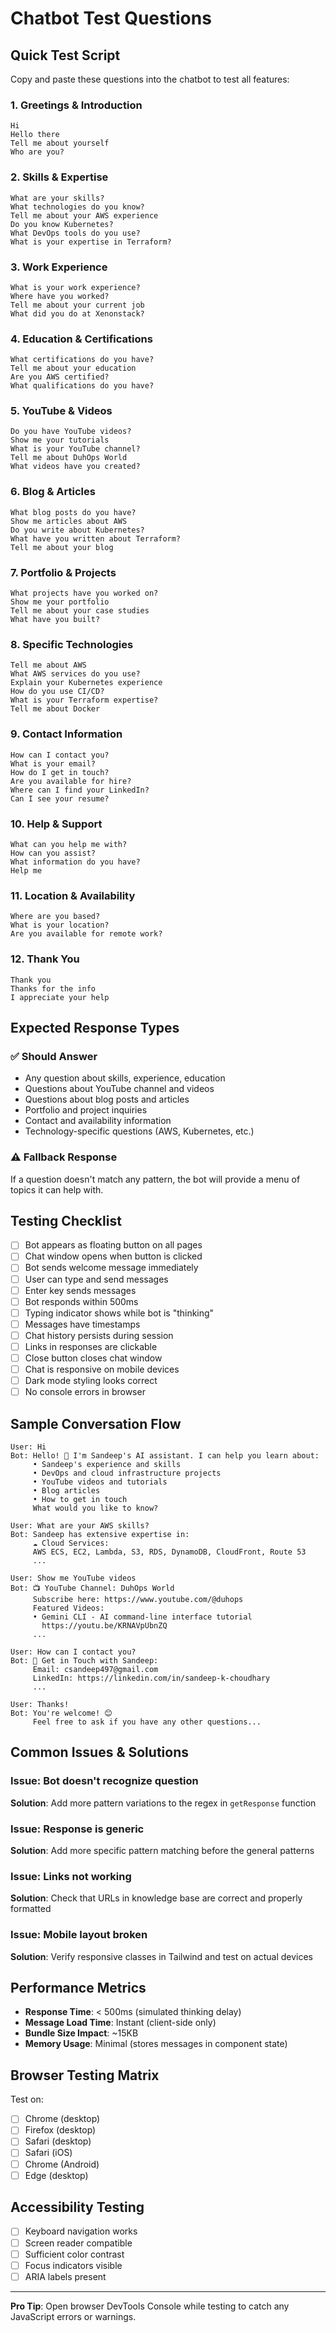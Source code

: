 # Chatbot Test Questions

## Quick Test Script
Copy and paste these questions into the chatbot to test all features:

### 1. Greetings & Introduction
```
Hi
Hello there
Tell me about yourself
Who are you?
```

### 2. Skills & Expertise
```
What are your skills?
What technologies do you know?
Tell me about your AWS experience
Do you know Kubernetes?
What DevOps tools do you use?
What is your expertise in Terraform?
```

### 3. Work Experience
```
What is your work experience?
Where have you worked?
Tell me about your current job
What did you do at Xenonstack?
```

### 4. Education & Certifications
```
What certifications do you have?
Tell me about your education
Are you AWS certified?
What qualifications do you have?
```

### 5. YouTube & Videos
```
Do you have YouTube videos?
Show me your tutorials
What is your YouTube channel?
Tell me about DuhOps World
What videos have you created?
```

### 6. Blog & Articles
```
What blog posts do you have?
Show me articles about AWS
Do you write about Kubernetes?
What have you written about Terraform?
Tell me about your blog
```

### 7. Portfolio & Projects
```
What projects have you worked on?
Show me your portfolio
Tell me about your case studies
What have you built?
```

### 8. Specific Technologies
```
Tell me about AWS
What AWS services do you use?
Explain your Kubernetes experience
How do you use CI/CD?
What is your Terraform expertise?
Tell me about Docker
```

### 9. Contact Information
```
How can I contact you?
What is your email?
How do I get in touch?
Are you available for hire?
Where can I find your LinkedIn?
Can I see your resume?
```

### 10. Help & Support
```
What can you help me with?
How can you assist?
What information do you have?
Help me
```

### 11. Location & Availability
```
Where are you based?
What is your location?
Are you available for remote work?
```

### 12. Thank You
```
Thank you
Thanks for the info
I appreciate your help
```

## Expected Response Types

### ✅ Should Answer
- Any question about skills, experience, education
- Questions about YouTube channel and videos
- Questions about blog posts and articles
- Portfolio and project inquiries
- Contact and availability information
- Technology-specific questions (AWS, Kubernetes, etc.)

### ⚠️ Fallback Response
If a question doesn't match any pattern, the bot will provide a menu of topics it can help with.

## Testing Checklist

- [ ] Bot appears as floating button on all pages
- [ ] Chat window opens when button is clicked
- [ ] Bot sends welcome message immediately
- [ ] User can type and send messages
- [ ] Enter key sends messages
- [ ] Bot responds within 500ms
- [ ] Typing indicator shows while bot is "thinking"
- [ ] Messages have timestamps
- [ ] Chat history persists during session
- [ ] Links in responses are clickable
- [ ] Close button closes chat window
- [ ] Chat is responsive on mobile devices
- [ ] Dark mode styling looks correct
- [ ] No console errors in browser

## Sample Conversation Flow

```
User: Hi
Bot: Hello! 👋 I'm Sandeep's AI assistant. I can help you learn about:
     • Sandeep's experience and skills
     • DevOps and cloud infrastructure projects
     • YouTube videos and tutorials
     • Blog articles
     • How to get in touch
     What would you like to know?

User: What are your AWS skills?
Bot: Sandeep has extensive expertise in:
     ☁️ Cloud Services:
     AWS ECS, EC2, Lambda, S3, RDS, DynamoDB, CloudFront, Route 53
     ...

User: Show me YouTube videos
Bot: 📺 YouTube Channel: DuhOps World
     Subscribe here: https://www.youtube.com/@duhops
     Featured Videos:
     • Gemini CLI - AI command-line interface tutorial
       https://youtu.be/KRNAVpUbnZQ
     ...

User: How can I contact you?
Bot: 📧 Get in Touch with Sandeep:
     Email: csandeep497@gmail.com
     LinkedIn: https://linkedin.com/in/sandeep-k-choudhary
     ...

User: Thanks!
Bot: You're welcome! 😊
     Feel free to ask if you have any other questions...
```

## Common Issues & Solutions

### Issue: Bot doesn't recognize question
**Solution**: Add more pattern variations to the regex in `getResponse` function

### Issue: Response is generic
**Solution**: Add more specific pattern matching before the general patterns

### Issue: Links not working
**Solution**: Check that URLs in knowledge base are correct and properly formatted

### Issue: Mobile layout broken
**Solution**: Verify responsive classes in Tailwind and test on actual devices

## Performance Metrics

- **Response Time**: < 500ms (simulated thinking delay)
- **Message Load Time**: Instant (client-side only)
- **Bundle Size Impact**: ~15KB
- **Memory Usage**: Minimal (stores messages in component state)

## Browser Testing Matrix

Test on:
- [ ] Chrome (desktop)
- [ ] Firefox (desktop)
- [ ] Safari (desktop)
- [ ] Safari (iOS)
- [ ] Chrome (Android)
- [ ] Edge (desktop)

## Accessibility Testing

- [ ] Keyboard navigation works
- [ ] Screen reader compatible
- [ ] Sufficient color contrast
- [ ] Focus indicators visible
- [ ] ARIA labels present

---

**Pro Tip**: Open browser DevTools Console while testing to catch any JavaScript errors or warnings.
